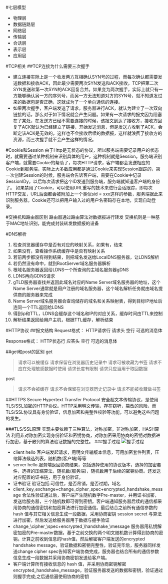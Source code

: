 #七层模型
- 物理层
- 数据链路层
- 网络层
- 传输层
- 会话层
- 表示层
- 应用层

#TCP相关
##TCP连接为什么需要三次握手
- 建立连接实际上是一个收发两方互相确认SYN号的过程，而每次确认都需要发送数据和接收ACK，因此最少需要两次SYN发送和ACK接收，TCP把第二次SYN发送和第一次SYN的ACK回复合并。如果变为两次握手，实际上就只有一方能够确认另一方的序列号，而另一方无法知道对方的SYN号，就不知道发过来的数据包是否正确，这就成为了一个单向通信的连接。
- 如果两次握手，客户端发送了请求，服务器进行ACK，就认为建立了一次双向链接的话，那么对于如下情况就会产生问题。如果有一次请求的报文因为阻塞在了某处，在发送方已经不需要连接的时候，该报文到达了接收方，接收方回复了ACK就认为已经建立了链接，开始发送消息，但是发送方收到了ACK，会断定该ACK是无效的，这样也不会接收后续的数据报，这样就浪费了接收方的资源，而三次握手就不会产生这样的情况。

#Cookie和Session
由于Http是无状态的协议，所以服务端需要记录用户的状态时，就需要通过某种机制来识别具体的用户，这种机制就是Session。服务端识别客户端，就需要Cookie的帮助了，每次HTTP请求，客户端都会发送相应的Cookie到服务端，实际上大多数应用都是通过Cookie来实现Session跟踪的，第一次创建Session的时候，服务端会告诉客户端，需要在Cookie中记录SessionIDy，以后每次请求把这个ID发送到服务端，服务端就知道客户端的身份了。
如果禁用了Cookie，可以使用URL重写的技术来进行会话跟踪，即每次HTTP交互，URL后面都会被附加上一个类似sid = xxx这样的参数，服务端据此来识别服务器。Cookie还可以把用户输入过的用户名密码存在本地，实现自动登录。

#交换机和路由器区别
路由器通过路由算法对数据报进行转发
交换机则是一种基于MAC地址识别，能完成封装转发数据报的设备


#DNS解析
1. 检查浏览器缓存中是否有对应的映射关系，如果有，结束
2. 如果没有，查看操作系统缓存中是否有映射关系
3. 若前两步都没有得到结果，则把域名发送给LocalDNS服务器，让LDNS解析
4. 若仍然没有命中，就到RootServer域名服务器解析
5. 根域名服务器返回给LDNS一个所查询的主域名服务器gDNS
6. LDNS再向GDNS请求
7. gTLD服务器查找并返回此域名对应的Name Server域名服务器的地址，这个Name Server通常就是用户注册的域名服务器，这个域名解析任务就由域名提供商的服务器来完成
8. Name Server域名服务器会查询储存的域名和关系映射表，得到目标IP地址后连同一个TTL返回给LDNS
9. 得到ip和TTL，LDNS会缓存这个域名和IP的对应关系，缓存时间由TTL来控制
10. 解析结果返回给用户主机，根据TTL缓存，解析结束

#HTTP协议
##报文结构
Request格式：
HTTP请求行 
请求头 
空行 
可选的消息体 

Response格式：
HTTP状态行 
应答头 
空行 
可选的消息体

##get和post的区别
get
>请求可以被缓存
请求保留在浏览器历史记录中
请求可被收藏为书签
请求不应在处理敏感数据时使用
请求长度有限制
请求只应当用于取回数据

post
>请求不会被缓存
请求不会保留在浏览器历史记录中
请求不能被收藏做书签

##HTTPS
Secure Hypertext Transfer Protocol 安全超文本传输协议，是使用TLS/SSL加密的HTTP协议。HTTP采用明文传输，存在窃听，篡改的风险，而TLS/SSL协议具有身份验证，信息加密和完整性校验等功能，可以避免这些问题的发生。

###TLS/SSL原理
实现主要依赖于三种算法，对称加密，非对称加密，HASH算法
利用非对称加密实现身份验证和密钥协商，对称加密采用协商的密钥对数据进行加密，基于散列的算法验证数据的完整性。
###握手过程
![握手过程](http://img.blog.csdn.net/20160908113751341)
- client hello 客户端发起请求，用明文传输版本信息，可用加密套件列表，压缩算法候选列表，随机数(客户端)等等
- server hello 服务端返回协商结果，包括选择使用的协议版本，选择的加密套件，选择的压缩算法，随机数(服务端)，随机数用于后续的密钥协商。还发送对应配置的证书链，用于身份验证。
- 证书验证 验证包括:可信性，是否吊销，是否过期，域名
- client\_key\_exchange+change\_cipher\_spec+encrypted\_handshake\_message 合法性验证通过后，客户端产生随机数字Pre-master，并用证书加密，发送给服务器，三个随机数即可得到密钥。客户端通知服务器后续的通信都采用协商的通信密钥和加密算法进行加密通信。最后结合之前所有通信参数的 hash 值与其它相关信息生成一段数据，采用协商密钥 session secret 与算法进行加密，然后发送给服务器用于数据与握手验证
- change\_\cipher\_\spec+encrypted\_\handshake\_\message 服务器用私钥解密加密的Pre-master数据，基于之前交换的两个明文随机数计算得到协商的密钥。计算之前收到信息的hash值，然后解密客户端发送的encrypted handshake message，验证数据和密钥完整性，验证完毕后，服务器同样发送change cipher spec告知客户端协商完成，服务器也结合所有的通信参数信息生成一段数据并采用协商密钥发送给客户端。
- 客户端计算所有接收信息的 hash 值，并采用协商密钥解密 encrypted\_handshake\_message，验证服务器发送的数据和密钥，验证通过则握手完成;之后通信遍使用协商的密钥